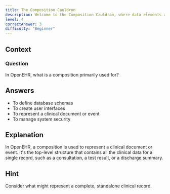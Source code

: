```yaml
---
title: The Composition Cauldron
description: Welcome to the Composition Cauldron, where data elements are brewed into meaningful records!
level: 4
correctAnswer: 3
difficulty: "Beginner"
---
```


## Context

### Question

In OpenEHR, what is a composition primarily used for?

## Answers

- To define database schemas
- To create user interfaces
- To represent a clinical document or event
- To manage system security

## Explanation

In OpenEHR, a composition is used to represent a clinical document or event. It's the top-level structure that contains all the clinical data for a single record, such as a consultation, a test result, or a discharge summary.

## Hint

Consider what might represent a complete, standalone clinical record.
